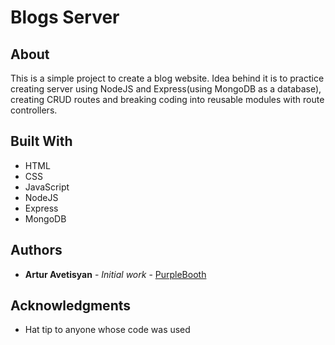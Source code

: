 # Blogs Server

## About

This is a simple project to create a blog website. Idea behind it is to practice creating server using NodeJS and Express(using MongoDB as a database), creating CRUD routes and breaking coding into reusable modules with route controllers.

## Built With

-  HTML
-  CSS
-  JavaScript
-  NodeJS
-  Express
-  MongoDB

## Authors

-  **Artur Avetisyan** - _Initial work_ - [PurpleBooth](https://github.com/aavetisyanIT/Blogs-server)

## Acknowledgments

-  Hat tip to anyone whose code was used
